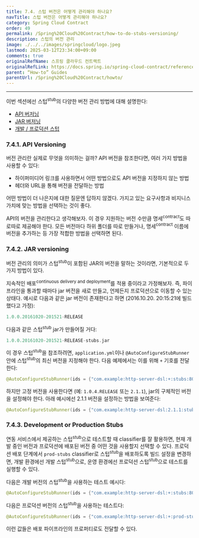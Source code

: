 ```yaml
---
title: 7.4. 스텁 버전은 어떻게 관리해야 하나요?
navTitle: 스텁 버전은 어떻게 관리해야 하나요?
category: Spring Cloud Contract
order: 49
permalink: /Spring%20Cloud%20Contract/how-to-do-stubs-versioning/
description: 스텁의 버전 관리
image: ./../../images/springcloud/logo.jpeg
lastmod: 2025-03-12T23:34:00+09:00
comments: true
originalRefName: 스프링 클라우드 컨트랙트
originalRefLink: https://docs.spring.io/spring-cloud-contract/reference/4.2.0/howto/how-to-do-stubs-versioning.html
parent: “How-to” Guides
parentUrl: /Spring%20Cloud%20Contract/howto/
---
```


---

이번 섹션에선 스텁<sup>stub</sup>의 다양한 버전 관리 방법에 대해 설명한다:

- [API 버저닝](#741-api-versioning)
- [JAR 버저닝](#742-jar-versioning)
- [개발 / 프로덕션 스텁](#743-development-or-production-stubs)

### 7.4.1. API Versioning

버전 관리란 실제로 무엇을 의미하는 걸까? API 버전을 참조한다면, 여러 가지 방법을 사용할 수 있다:

- 하이퍼미디어 링크를 사용하면서 어떤 방법으로도 API 버전을 지정하지 않는 방법
- 헤더와 URL을 통해 버전을 전달하는 방법

어떤 방법이 더 나은지에 대한 질문엔 답하지 않겠다. 가지고 있는 요구사항과 비지니스 가치에 맞는 방법을 선택하는 것이 좋다.

API의 버전을 관리한다고 생각해보자. 이 경우 지원하는 버전 수만큼 명세<sup>contract</sup>도 따로따로 제공해야 한다. 모든 버전마다 하위 폴더를 따로 만들거나, 명세<sup>contract</sup> 이름에 버전을 추가하는 등 가장 적합한 방법을 선택하면 된다.

### 7.4.2. JAR versioning

버전 관리의 의미가 스텁<sup>stub</sup>이 포함된 JAR의 버전을 말하는 것이라면, 기본적으로 두 가지 방법이 있다.

지속적인 배포<sup>continuous delivery and deployment</sup>를 적용 중이라고 가정해보자. 즉, 파이프라인을 통과할 때마다 jar 버전을 새로 만들고, 언제든지 프로덕션으로 이동할 수 있는 상태다. 예시로 다음과 같은 jar 버전이 존재한다고 하면 (2016.10.20. 20:15:21에 빌드했다고 가정):

```groovy
1.0.0.20161020-201521-RELEASE
```

다음과 같은 스텁<sup>stub</sup> jar가 만들어질 거다:

```groovy
1.0.0.20161020-201521-RELEASE-stubs.jar
```

이 경우 스텁<sup>stub</sup>을 참조하려면, `application.yml`이나 `@AutoConfigureStubRunner` 안에 스텁<sup>stub</sup>의 최신 버전을 지정해야 한다. 다음 예제에서는 이를 위해 `+` 기호를 전달한다:

```java
@AutoConfigureStubRunner(ids = {"com.example:http-server-dsl:+:stubs:8080"})
```

하지만 고정 버전을 사용한다면 (예: `1.0.4.RELEASE` 또는 `2.1.1`), jar의 구체적인 버전을 설정해야 한다. 아래 예시에선 2.1.1 버전을 설정하는 방법을 보여준다:

```java
@AutoConfigureStubRunner(ids = {"com.example:http-server-dsl:2.1.1:stubs:8080"})
```

### 7.4.3. Development or Production Stubs

연동 서비스에서 제공하는 스텁<sup>stub</sup>으로 테스트할 때 classifier를 잘 활용하면, 현재 개발 중인 버전과 프로덕션에 배포된 버전 중 어떤 것을 사용할지 선택할 수 있다. 프로덕션 배포 단계에서 `prod-stubs` classifier로 스텁<sup>stub</sup>을 배포하도록 빌드 설정을 변경하면, 개발 환경에선 개발 스텁<sup>stub</sup>으로, 운영 환경에선 프로덕션 스텁<sup>stub</sup>으로 테스트를 실행할 수 있다.

다음은 개발 버전의 스텁<sup>stub</sup>을 사용하는 테스트 예시다:

```java
@AutoConfigureStubRunner(ids = {"com.example:http-server-dsl:+:stubs:8080"})
```

다음은 프로덕션 버전의 스텁<sup>stub</sup>을 사용하는 테스트다:

```java
@AutoConfigureStubRunner(ids = {"com.example:http-server-dsl:+:prod-stubs:8080"})
```

이런 값들은 배포 파이프라인의 프로퍼티로도 전달할 수 있다.